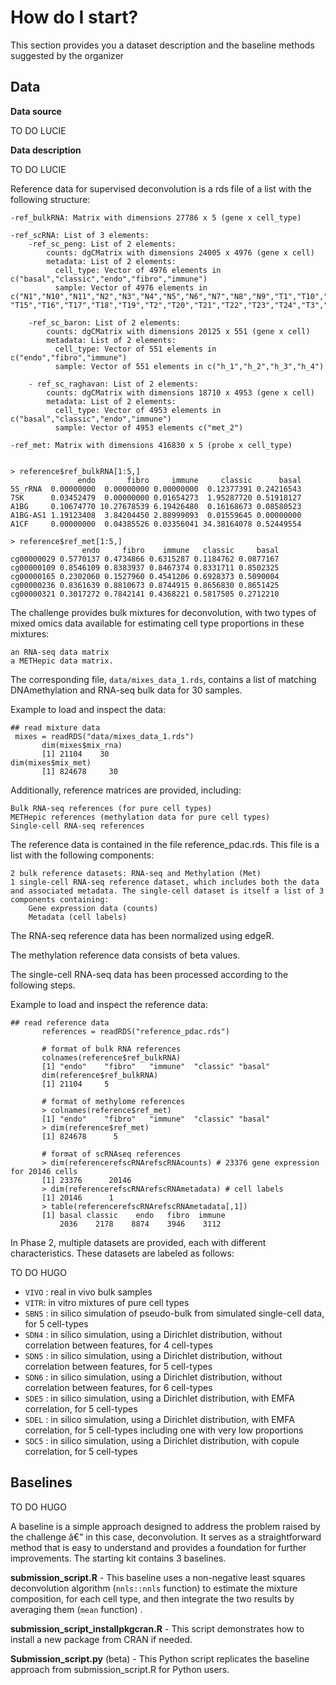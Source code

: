 # How do I start?           
                           

This section provides you a dataset description and the baseline methods suggested by the organizer

                           
## Data   

**Data source**

TO DO LUCIE

**Data description**

TO DO LUCIE


Reference data for supervised deconvolution is a rds file of a list with the following structure: 
```
-ref_bulkRNA: Matrix with dimensions 27786 x 5 (gene x cell_type)

-ref_scRNA: List of 3 elements:
    -ref_sc_peng: List of 2 elements:
        counts: dgCMatrix with dimensions 24005 x 4976 (gene x cell)
        metadata: List of 2 elements:
          cell_type: Vector of 4976 elements in c("basal","classic","endo","fibro","immune")
          sample: Vector of 4976 elements in c("N1","N10","N11","N2","N3","N4","N5","N6","N7","N8","N9","T1","T10","T11","T12","T13","T14" "T15","T16","T17","T18","T19","T2","T20","T21","T22","T23","T24","T3","T4","T5","T6","T7","T8","T9")
    
    -ref_sc_baron: List of 2 elements:
        counts: dgCMatrix with dimensions 20125 x 551 (gene x cell) 
        metadata: List of 2 elements:
          cell_type: Vector of 551 elements in c("endo","fibro","immune")
          sample: Vector of 551 elements in c("h_1","h_2","h_3","h_4")
    
    - ref_sc_raghavan: List of 2 elements:
        counts: dgCMatrix with dimensions 18710 x 4953 (gene x cell)
        metadata: List of 2 elements:
          cell_type: Vector of 4953 elements in c("basal","classic","endo","immune")
          sample: Vector of 4953 elements c("met_2")
    
-ref_met: Matrix with dimensions 416830 x 5 (probe x cell_type)


> reference$ref_bulkRNA[1:5,]
               endo       fibro     immune     classic      basal
5S_rRNA  0.00000000  0.00000000 0.00000000  0.12377391 0.24216543
7SK      0.03452479  0.00000000 0.01654273  1.95287720 0.51918127
A1BG     0.10674770 10.27678539 6.19426480  0.16168673 0.08580523
A1BG-AS1 1.19123408  3.84204450 2.88999093  0.01559645 0.00000000
A1CF     0.00000000  0.04385526 0.03356041 34.38164078 0.52449554

> reference$ref_met[1:5,]
                endo     fibro    immune   classic     basal
cg00000029 0.5770137 0.4734866 0.6315287 0.1184762 0.0877167
cg00000109 0.8546109 0.8383937 0.8467374 0.8331711 0.8502325
cg00000165 0.2302060 0.1527960 0.4541206 0.6928373 0.5090004
cg00000236 0.8361639 0.8810673 0.8744915 0.8656830 0.8651425
cg00000321 0.3017272 0.7842141 0.4368221 0.5817505 0.2712210

```

The challenge provides bulk mixtures for deconvolution, with two types of mixed omics data available for estimating cell type proportions in these mixtures:

    an RNA-seq data matrix
    a METHepic data matrix.

The corresponding file, `data/mixes_data_1.rds`, contains a list of matching DNAmethylation and RNA-seq bulk data for 30 samples.

Example to load and inspect the data:

```
## read mixture data
 mixes = readRDS("data/mixes_data_1.rds")
       dim(mixes$mix_rna)
       [1] 21104    30
dim(mixes$mix_met)
       [1] 824678     30
```
Additionally, reference matrices are provided, including:

    Bulk RNA-seq references (for pure cell types)
    METHepic references (methylation data for pure cell types)
    Single-cell RNA-seq references

The reference data is contained in the file reference_pdac.rds. This file is a list with the following components:

    2 bulk reference datasets: RNA-seq and Methylation (Met)
    1 single-cell RNA-seq reference dataset, which includes both the data and associated metadata. The single-cell dataset is itself a list of 3 components containing:
        Gene expression data (counts)
        Metadata (cell labels)

The RNA-seq reference data has been normalized using edgeR.

The methylation reference data consists of beta values.

The single-cell RNA-seq data has been processed according to the following steps.

Example to load and inspect the reference data:

```       
## read reference data
       references = readRDS("reference_pdac.rds")

       # format of bulk RNA references
       colnames(reference$ref_bulkRNA)
       [1] "endo"    "fibro"   "immune"  "classic" "basal"
       dim(reference$ref_bulkRNA)
       [1] 21104     5

       # format of methylome references
       > colnames(reference$ref_met)
       [1] "endo"    "fibro"   "immune"  "classic" "basal"  
       > dim(reference$ref_met)
       [1] 824678      5

       # format of scRNAseq references
       > dim(referencerefscRNArefscRNAcounts) # 23376 gene expression for 20146 cells
       [1] 23376      20146
       > dim(referencerefscRNArefscRNAmetadata) # cell labels
       [1] 20146      1
       > table(referencerefscRNArefscRNAmetadata[,1])
       [1] basal classic    endo   fibro  immune 
           2036    2178    8874    3946    3112 
```

In Phase 2, multiple datasets are provided, each with different characteristics. These datasets are labeled as follows:

TO DO HUGO

- `VIVO` : real in vivo bulk samples
- `VITR`: in vitro mixtures of pure cell types
- `SBN5` : in silico simulation of pseudo-bulk from simulated single-cell data, for 5 cell-types
- `SDN4` : in silico simulation, using a Dirichlet distribution, without correlation between features, for 4 cell-types
- `SDN5` : in silico simulation, using a Dirichlet distribution, without correlation between features, for 5 cell-types
- `SDN6` : in silico simulation, using a Dirichlet distribution, without correlation between features, for 6 cell-types
- `SDE5` : in silico simulation, using a Dirichlet distribution, with EMFA correlation, for 5 cell-types
- `SDEL` : in silico simulation, using a Dirichlet distribution, with EMFA correlation, for 5 cell-types including one with very low proportions
- `SDC5` : in silico simulation, using a Dirichlet distribution, with copule correlation, for 5 cell-types

## Baselines                 

TO DO HUGO

A baseline is a simple approach designed to address the problem raised by the challenge â€” in this case, deconvolution. It serves as a straightforward method that is easy to understand and provides a foundation for further improvements.
The starting kit contains 3 baselines.

**submission_script.R** - This baseline uses a non-negative least squares deconvolution algorithm (`nnls::nnls` function) to estimate the mixture composition, for each cell type, and then integrate the two results by averaging them (`mean` function) .

**submission_script_installpkgcran.R** - This script demonstrates how to install a new package from CRAN if needed.

**Submission_script.py** (beta) - This Python script replicates the baseline approach from submission_script.R for Python users. 
